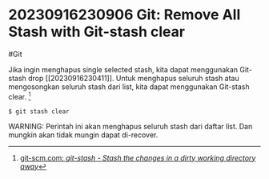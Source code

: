 # 20230916230906 Git: Remove All Stash with Git-stash clear

#Git

Jika ingin menghapus single selected stash, kita dapat menggunakan Git-stash drop [[20230916230411]]. Untuk menghapus seluruh stash atau mengosongkan seluruh stash dari list, kita dapat menggunakan Git-stash clear. [^1]

```terminal
$ git stash clear
```

WARNING: Perintah ini akan menghapus seluruh stash dari daftar list. Dan mungkin akan tidak mungin dapat di-recover.


[^1]: [git-scm.com: _git-stash - Stash the changes in a dirty working directory away_](https://www.git-scm.com/docs/git-stash)
